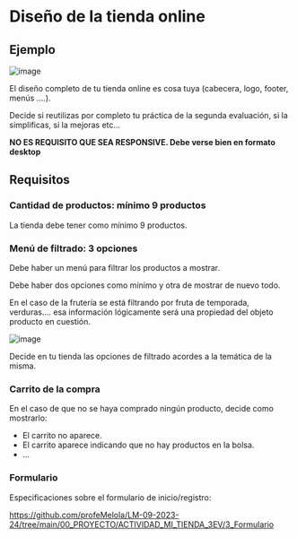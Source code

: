 # Diseño de la tienda online

## Ejemplo

![image](https://user-images.githubusercontent.com/91023374/233855525-0ecc3c6c-ff97-4565-b3f2-3eeec9de1af1.png)

El diseño completo de tu tienda online es cosa tuya (cabecera, logo, footer, menús ....).

Decide si reutilizas por completo tu práctica de la segunda evaluación, si la simplificas, si la mejoras etc...

**NO ES REQUISITO QUE SEA RESPONSIVE. Debe verse bien en formato desktop**

## Requisitos

### Cantidad de productos: mínimo 9 productos

La tienda debe tener como mínimo 9 productos.

### Menú de filtrado: 3 opciones

Debe haber un menú para filtrar los productos a mostrar. 

Debe haber dos opciones como mínimo y otra de mostrar de nuevo todo.

En el caso de la frutería se está filtrando por fruta de temporada, verduras.... esa información lógicamente será una propiedad del objeto producto en cuestión.

![image](https://user-images.githubusercontent.com/91023374/233858687-00d5e86d-cf2a-4fe2-88c5-47a3f520f7e5.png)


Decide en tu tienda las opciones de filtrado acordes a la temática de la misma.

### Carrito de la compra

En el caso de que no se haya comprado ningún producto, decide como mostrarlo:
- El carrito no aparece.
- El carrito aparece indicando que no hay productos en la bolsa.
- ...

### Formulario

Especificaciones sobre el formulario de inicio/registro:

https://github.com/profeMelola/LM-09-2023-24/tree/main/00_PROYECTO/ACTIVIDAD_MI_TIENDA_3EV/3_Formulario

